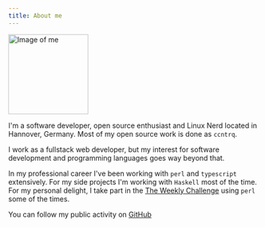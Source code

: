 ```yaml
---
title: About me
---
```


<div class="text-center">
  <img
    src="./img/me.webp"
    alt="Image of me"
    class="circle-border"
    width="160px"
    height="160px"
  >
</div>

I'm a software developer, open source enthusiast and Linux Nerd located in
Hannover, Germany. Most of my open source work is done as `ccntrq`.

I work as a fullstack web developer, but my interest for software development
and programming languages goes way beyond that.

In my professional career I've been working with `perl` and `typescript`
extensively. For my side projects I'm working with `Haskell` most of the time.
For my personal delight, I take part in the [The Weekly
Challenge](https://theweeklychallenge.org/) using `perl` some of the times.

You can follow my public activity on [GitHub](https://github.com/ccntrq)
